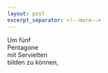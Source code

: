 ```yaml
---
layout: post
excerpt_separator: <!--more-->
---
```

Um fünf <br>
Pentagone<br>
mit Servietten<br>
bilden zu können,
